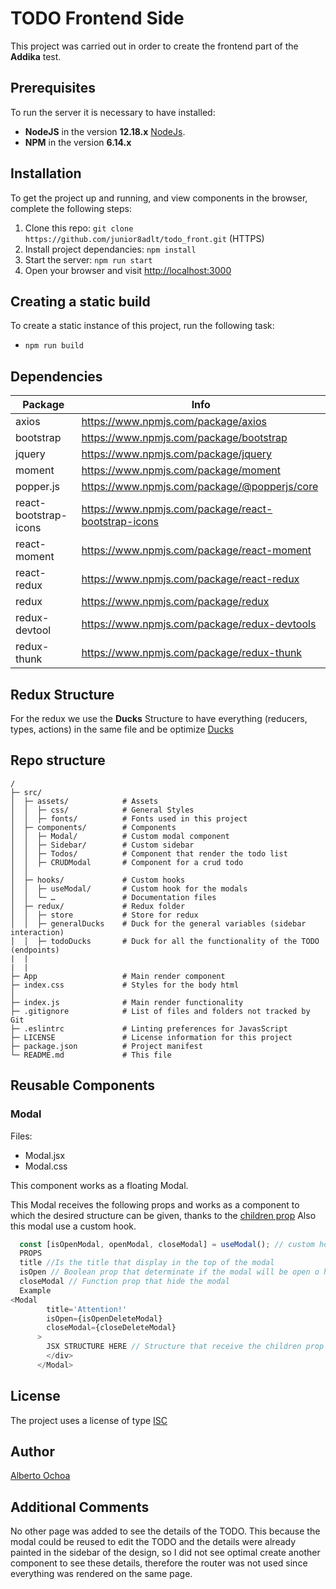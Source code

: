# TODO Frontend Side

This project was carried out in order to create the frontend part of the **Addika** test.

## Prerequisites

To run the server it is necessary to have installed:

- **NodeJS** in the version **12.18.x** [NodeJs](https://nodejs.org/en/blog/release/v12.18.4/).
- **NPM** in the version **6.14.x**

## Installation

To get the project up and running, and view components in the browser, complete the following steps:

1. Clone this repo: `git clone https://github.com/junior8adlt/todo_front.git` (HTTPS)
2. Install project dependancies: `npm install`
3. Start the server: `npm run start`
4. Open your browser and visit <http://localhost:3000>

## Creating a static build

To create a static instance of this project, run the following task:

- `npm run build`

## Dependencies

| Package               | Info                                                |
| --------------------- | --------------------------------------------------- |
| axios                 | https://www.npmjs.com/package/axios                 |
| bootstrap             | https://www.npmjs.com/package/bootstrap             |
| jquery                | https://www.npmjs.com/package/jquery                |
| moment                | https://www.npmjs.com/package/moment                |
| popper.js             | https://www.npmjs.com/package/@popperjs/core        |
| react-bootstrap-icons | https://www.npmjs.com/package/react-bootstrap-icons |
| react-moment          | https://www.npmjs.com/package/react-moment          |
| react-redux           | https://www.npmjs.com/package/react-redux           |
| redux                 | https://www.npmjs.com/package/redux                 |
| redux-devtool         | https://www.npmjs.com/package/redux-devtools        |
| redux-thunk           | https://www.npmjs.com/package/redux-thunk           |

## Redux Structure

For the redux we use the **Ducks** Structure to have everything (reducers, types, actions) in the same file and be optimize
[Ducks](https://github.com/erikras/ducks-modular-redux)

## Repo structure

```
/
├─ src/
│  ├─ assets/            # Assets
│  │  ├─ css/            # General Styles
│  │  ├─ fonts/          # Fonts used in this project
│  ├─ components/        # Components
│  │  ├─ Modal/          # Custom modal component
│  │  ├─ Sidebar/        # Custom sidebar
│  │  ├─ Todos/          # Component that render the todo list
│  │  ├─ CRUDModal       # Component for a crud todo
│  │
│  ├─ hooks/             # Custom hooks
│  │  ├─ useModal/       # Custom hook for the modals
│  │  └─ …               # Documentation files
│  ├─ redux/             # Redux folder
│  │  ├─ store           # Store for redux
│  │  ├─ generalDucks    # Duck for the general variables (sidebar interaction)
│  │  ├─ todoDucks       # Duck for all the functionality of the TODO (endpoints)
|  |
|  |
├─ App                   # Main render component
├─ index.css             # Styles for the body html
│
├─ index.js              # Main render functionality
├─ .gitignore            # List of files and folders not tracked by Git
├─ .eslintrc             # Linting preferences for JavasScript
├─ LICENSE               # License information for this project
├─ package.json          # Project manifest
└─ README.md             # This file
```

## Reusable Components

### Modal

Files:

- Modal.jsx
- Modal.css

This component works as a floating Modal.

This Modal receives the following props and works as a component to which the desired structure can be given, thanks to the [children prop](https://codeburst.io/a-quick-intro-to-reacts-props-children-cb3d2fce4891)
Also this modal use a custom hook.

```javascript
  const [isOpenModal, openModal, closeModal] = useModal(); // custom hook
  PROPS
  title //Is the title that display in the top of the modal
  isOpen // Boolean prop that determinate if the modal will be open o hide
  closeModal // Function prop that hide the modal
  Example
<Modal
        title='Attention!'
        isOpen={isOpenDeleteModal}
        closeModal={closeDeleteModal}
      >
        JSX STRUCTURE HERE // Structure that receive the children prop to render custom jsx or html
        </div>
      </Modal>

```

## License

The project uses a license of type [ISC](https://opensource.org/licenses/ISC)

## Author

[Alberto Ochoa](https://www.linkedin.com/in/alberto-ochoa-de-la-torre-340410171/)

## Additional Comments

No other page was added to see the details of the TODO.
This because the modal could be reused to edit the TODO and the details were already painted in the sidebar of the design, so I did not see optimal create another component to see these details, therefore the router was not used since everything was rendered on the same page.
